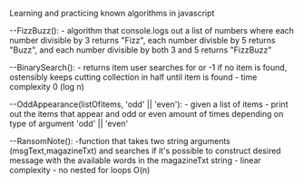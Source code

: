 Learning and practicing known algorithms in javascript

--FizzBuzz(): - algorithm that console.logs out a list of numbers where each number 
    divisible by 3 returns "Fizz", each number divisble by 5 returns "Buzz", 
    and each number divisible by both 3 and 5 returns "FizzBuzz"

--BinarySearch(): - returns item user searches for or -1 if no item is found, 
    ostensibly keeps cutting collection in half until item is found - time complexity
    0 (log n)

--OddAppearance(listOfitems, 'odd' || 'even'): - given a list of items - print out the 
    items that appear and odd or even amount of times depending on type of argument 
    'odd' || 'even'

--RansomNote(): -function that takes two string arguments (msgText,magazineTxt) and searches
    if it's possible to construct desired message with the available words in the 
    magazineTxt string  - linear complexity - no nested for loops O(n)
